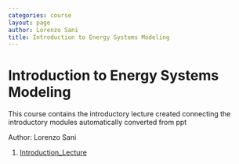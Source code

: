 ```yaml
---
categories: course
layout: page
author: Lorenzo Sani
title: Introduction to Energy Systems Modeling
---
```


# Introduction to Energy Systems Modeling

This course contains the introductory lecture created connecting the introductory modules automatically converted from ppt

Author: Lorenzo Sani

1. [Introduction_Lecture]({{base.url}}/teaching_kit/_posts/Introduction_Lecture.html)
